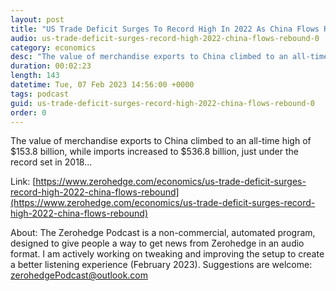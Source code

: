```yaml
---
layout: post
title: "US Trade Deficit Surges To Record High In 2022 As China Flows Rebound"
audio: us-trade-deficit-surges-record-high-2022-china-flows-rebound-0
category: economics
desc: "The value of merchandise exports to China climbed to an all-time high of $153.8 billion, while imports increased to $536.8 billion, just under the record set in 2018..."
duration: 00:02:23
length: 143
datetime: Tue, 07 Feb 2023 14:56:00 +0000
tags: podcast
guid: us-trade-deficit-surges-record-high-2022-china-flows-rebound-0
order: 0
---
```

The value of merchandise exports to China climbed to an all-time high of $153.8 billion, while imports increased to $536.8 billion, just under the record set in 2018...

Link: [https://www.zerohedge.com/economics/us-trade-deficit-surges-record-high-2022-china-flows-rebound](https://www.zerohedge.com/economics/us-trade-deficit-surges-record-high-2022-china-flows-rebound)

About: The Zerohedge Podcast is a non-commercial, automated program, designed to give people a way to get news from Zerohedge in an audio format.  I am actively working on tweaking and improving the setup to create a better listening experience (February 2023).  Suggestions are welcome: [zerohedgePodcast@outlook.com](mailto:zerohedgePodcast@outlook.com)